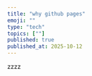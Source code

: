 ```yaml
---
title: "why github pages"
emoji: ""
type: "tech"
topics: [""]
published: true
published_at: 2025-10-12
---
```


zzzz
